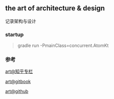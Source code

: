 ## the art of architecture & design

记录架构与设计


### startup

> gradle run -PmainClass=concurrent.AtomKt


### 参考


  [art@知乎专栏](https://zhuanlan.zhihu.com/c_118169506)

  [art@gitbook](https://jiahut.gitbooks.io/art/)

  [art@github](https://github.com/jiahut/art.git)

